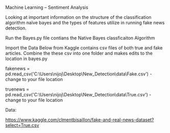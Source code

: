 Machine Learning – Sentiment Analysis

Looking at important information on the structure of the classification algorithm naïve bayes and the types of features utilize in running fake news detection. 

Run the Bayes.py file contians the Native Bayes classficaiton Algorithm 

Import the Data Below from Kaggle contains csv files of both true and fake articles. Combine the these csv into one folder and makes edits to the location in bayes.py

fakenews = pd.read_csv('C:\\Users\\nijoj\\Desktop\\New_Detection\\data\\Fake.csv') - change to your file location

truenews = pd.read_csv('C:\\Users\\nijoj\\Desktop\\New_Detection\\data\\True.csv') - change to your file location


Data:

https://www.kaggle.com/clmentbisaillon/fake-and-real-news-dataset?select=True.csv
